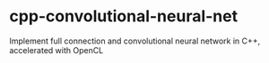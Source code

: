 # cpp-convolutional-neural-net
Implement full connection and convolutional neural network in C++, accelerated with OpenCL

